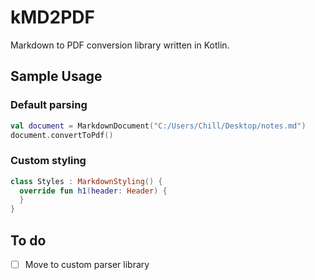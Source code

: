 # kMD2PDF
Markdown to PDF conversion library written in Kotlin.

## Sample Usage
### Default parsing
```kotlin
val document = MarkdownDocument("C:/Users/Chill/Desktop/notes.md")
document.convertToPdf()
```

### Custom styling
```kotlin
class Styles : MarkdownStyling() {
  override fun h1(header: Header) {
  }
}
```

## To do
* [ ] Move to custom parser library 